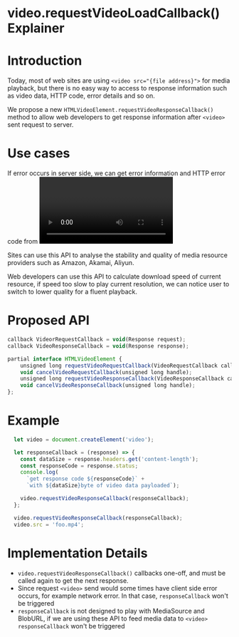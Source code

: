 # video.requestVideoLoadCallback() Explainer

# Introduction
Today,  most of web sites are using `<video src="{file address}">` for media playback, but there is no easy way to access to response information such as video data, HTTP code, error details and so on.

We propose a new `HTMLVideoElement.requestVideoResponseCallback()` method to allow web developers to get response information after `<video>` sent request to server.


# Use cases

If error occurs in server side, we can get error information and HTTP error code from <video> (e.g., HTTP Code 500 for server internal error). 

Sites can use this API to analyse the stability and quality of media resource providers such as Amazon, Akamai, Aliyun.

Web developers can use this API to calculate download speed of current resource, if speed too slow to play current resolution, we can notice user to switch to lower quality for a fluent playback.




# Proposed API

```Javascript
callback VideorRequestCallback = void(Response request);
callback VideoResponseCallback = void(Response response);

partial interface HTMLVideoElement {
    unsigned long requestVideoRequestCallback(VideoRequestCallback callback);
    void cancelVideoRequestCallback(unsigned long handle);
    unsigned long requestVideoResponseCallback(VideoResponseCallback callback);
    void cancelVideoResponseCallback(unsigned long handle);
};
```


# Example

```Javascript
  let video = document.createElement('video');

  let responseCallback = (response) => {
    const dataSize = response.headers.get('content-length');
    const responseCode = response.status;
    console.log(
      `get response code ${responseCode}` +
      `with ${dataSize}byte of video data payloaded`);

    video.requestVideoResponseCallback(responseCallback);
  };

  video.requestVideoResponseCallback(responseCallback);
  video.src = 'foo.mp4';
```



# Implementation Details

* `video.requestVideoResponseCallback()` callbacks one-off, and must be called again to get the next response.
* Since request `<video>` send would some times have client side error occurs, for example network error. In that case, `responseCallback` won't be triggered
* `responseCallback` is not designed to play with MediaSource and BlobURL, if we are using these API to feed media data to `<video>` `responseCallback` won't be triggered
